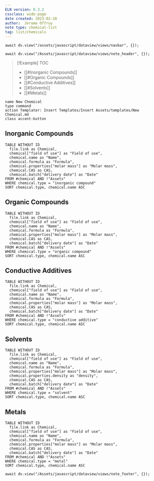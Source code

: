 ```yaml
---
ELN version: 0.3.2
cssclass: wide-page
date created: 2023-02-28
author:  Jerome Offroy
note type: chemical-list
tag: list/chemicals
---
```


```dataviewjs
await dv.view("/assets/javascript/dataview/views/navbar", {});
```

```dataviewjs
await dv.view("/Assets/javascript/dataview/views/note_header", {});
```

> [!Example] TOC
>   - [[#Inorganic Compounds]]
>   - [[#Organic Compounds]]
>   - [[#Conductive Additives]]
>   - [[#Solvents]]
>   - [[#Metals]]

```button
name New Chemical
type command
action Templater: Insert Templates/Insert Assets/templates/New Chemical.md
class accent-button
```

## Inorganic Compounds

```dataview
TABLE WITHOUT ID
  file.link as Chemical,
  chemical["field of use"] as "Field of use",
  chemical.name as "Name", 
  chemical.formula as "Formula", 
  chemical.properties["molar mass"] as "Molar mass",
  chemical.CAS as CAS, 
  chemical.batch["delivery date"] as "Date"
FROM #chemical AND !"Assets"
WHERE chemical.type = "inorganic compound"
SORT chemical.type, chemical.name ASC
```

## Organic Compounds

```dataview
TABLE WITHOUT ID
  file.link as Chemical,
  chemical["field of use"] as "Field of use",
  chemical.name as "Name", 
  chemical.formula as "Formula", 
  chemical.properties["molar mass"] as "Molar mass",
  chemical.CAS as CAS, 
  chemical.batch["delivery date"] as "Date"
FROM #chemical AND !"Assets"
WHERE chemical.type = "organic compound"
SORT chemical.type, chemical.name ASC
```

## Conductive Additives

```dataview
TABLE WITHOUT ID
  file.link as Chemical,
  chemical["field of use"] as "Field of use",
  chemical.name as "Name", 
  chemical.formula as "Formula", 
  chemical.properties["molar mass"] as "Molar mass",
  chemical.CAS as CAS, 
  chemical.batch["delivery date"] as "Date"
FROM #chemical AND !"Assets"
WHERE chemical.type = "conductive additive"
SORT chemical.type, chemical.name ASC
```

## Solvents

```dataview
TABLE WITHOUT ID
  file.link as Chemical,
  chemical["field of use"] as "Field of use",
  chemical.name as "Name", 
  chemical.formula as "Formula", 
  chemical.properties["molar mass"] as "Molar mass",
  chemical.properties.density as "density",
  chemical.CAS as CAS, 
  chemical.batch["delivery date"] as "Date"
FROM #chemical AND !"Assets"
WHERE chemical.type = "solvent"
SORT chemical.type, chemical.name ASC
```

## Metals

```dataview
TABLE WITHOUT ID
  file.link as Chemical,
  chemical["field of use"] as "Field of use",
  chemical.name as "Name", 
  chemical.formula as "Formula", 
  chemical.properties["molar mass"] as "Molar mass",
  chemical.CAS as CAS, 
  chemical.batch["delivery date"] as "Date"
FROM #chemical AND !"Assets"
WHERE chemical.type = "metal"
SORT chemical.type, chemical.name ASC
```


```dataviewjs
await dv.view("/Assets/javascript/dataview/views/note_footer", {});
```
